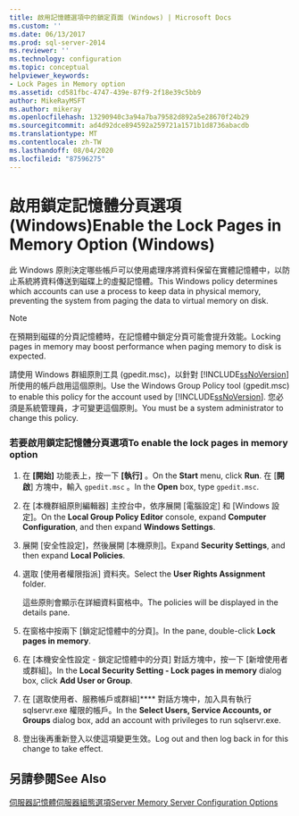 ```yaml
---
title: 啟用記憶體選項中的鎖定頁面 (Windows) | Microsoft Docs
ms.custom: ''
ms.date: 06/13/2017
ms.prod: sql-server-2014
ms.reviewer: ''
ms.technology: configuration
ms.topic: conceptual
helpviewer_keywords:
- Lock Pages in Memory option
ms.assetid: cd581fbc-4747-439e-87f9-2f18e39c5bb9
author: MikeRayMSFT
ms.author: mikeray
ms.openlocfilehash: 13290940c3a94a7ba79582d892a5e28670f24b29
ms.sourcegitcommit: ad4d92dce894592a259721a1571b1d8736abacdb
ms.translationtype: MT
ms.contentlocale: zh-TW
ms.lasthandoff: 08/04/2020
ms.locfileid: "87596275"
---
```

# <a name="enable-the-lock-pages-in-memory-option-windows"></a><span data-ttu-id="7960b-102">啟用鎖定記憶體分頁選項 (Windows)</span><span class="sxs-lookup"><span data-stu-id="7960b-102">Enable the Lock Pages in Memory Option (Windows)</span></span>
  <span data-ttu-id="7960b-103">此 Windows 原則決定哪些帳戶可以使用處理序將資料保留在實體記憶體中，以防止系統將資料傳送到磁碟上的虛擬記憶體。</span><span class="sxs-lookup"><span data-stu-id="7960b-103">This Windows policy determines which accounts can use a process to keep data in physical memory, preventing the system from paging the data to virtual memory on disk.</span></span>  
  
> [!NOTE]  
>  <span data-ttu-id="7960b-104">在預期到磁碟的分頁記憶體時，在記憶體中鎖定分頁可能會提升效能。</span><span class="sxs-lookup"><span data-stu-id="7960b-104">Locking pages in memory may boost performance when paging memory to disk is expected.</span></span>  
  
 <span data-ttu-id="7960b-105">請使用 Windows 群組原則工具 (gpedit.msc)，以針對 [!INCLUDE[ssNoVersion](../../includes/ssnoversion-md.md)]所使用的帳戶啟用這個原則。</span><span class="sxs-lookup"><span data-stu-id="7960b-105">Use the Windows Group Policy tool (gpedit.msc) to enable this policy for the account used by [!INCLUDE[ssNoVersion](../../includes/ssnoversion-md.md)].</span></span> <span data-ttu-id="7960b-106">您必須是系統管理員，才可變更這個原則。</span><span class="sxs-lookup"><span data-stu-id="7960b-106">You must be a system administrator to change this policy.</span></span>  
  
### <a name="to-enable-the-lock-pages-in-memory-option"></a><span data-ttu-id="7960b-107">若要啟用鎖定記憶體分頁選項</span><span class="sxs-lookup"><span data-stu-id="7960b-107">To enable the lock pages in memory option</span></span>  
  
1.  <span data-ttu-id="7960b-108">在 **[開始]** 功能表上，按一下 **[執行]** 。</span><span class="sxs-lookup"><span data-stu-id="7960b-108">On the **Start** menu, click **Run**.</span></span> <span data-ttu-id="7960b-109">在 [**開啟**] 方塊中，輸入 `gpedit.msc` 。</span><span class="sxs-lookup"><span data-stu-id="7960b-109">In the **Open** box, type `gpedit.msc`.</span></span>  
  
2.  <span data-ttu-id="7960b-110">在 [本機群組原則編輯器] 主控台中，依序展開 [電腦設定] 和 [Windows 設定]。</span><span class="sxs-lookup"><span data-stu-id="7960b-110">On the **Local Group Policy Editor** console, expand **Computer Configuration**, and then expand **Windows Settings**.</span></span>  
  
3.  <span data-ttu-id="7960b-111">展開 [安全性設定]，然後展開 [本機原則]。</span><span class="sxs-lookup"><span data-stu-id="7960b-111">Expand **Security Settings**, and then expand **Local Policies**.</span></span>  
  
4.  <span data-ttu-id="7960b-112">選取 [使用者權限指派] 資料夾。</span><span class="sxs-lookup"><span data-stu-id="7960b-112">Select the **User Rights Assignment** folder.</span></span>  
  
     <span data-ttu-id="7960b-113">這些原則會顯示在詳細資料窗格中。</span><span class="sxs-lookup"><span data-stu-id="7960b-113">The policies will be displayed in the details pane.</span></span>  
  
5.  <span data-ttu-id="7960b-114">在窗格中按兩下 [鎖定記憶體中的分頁]。</span><span class="sxs-lookup"><span data-stu-id="7960b-114">In the pane, double-click **Lock pages in memory**.</span></span>  
  
6.  <span data-ttu-id="7960b-115">在 [本機安全性設定 - 鎖定記憶體中的分頁] 對話方塊中，按一下 [新增使用者或群組]。</span><span class="sxs-lookup"><span data-stu-id="7960b-115">In the **Local Security Setting - Lock pages in memory** dialog box, click **Add User or Group**.</span></span>  
  
7.  <span data-ttu-id="7960b-116">在 [選取使用者、服務帳戶或群組]\*\*\*\* 對話方塊中，加入具有執行 sqlservr.exe 權限的帳戶。</span><span class="sxs-lookup"><span data-stu-id="7960b-116">In the **Select Users, Service Accounts, or Groups** dialog box, add an account with privileges to run sqlservr.exe.</span></span>  
  
8.  <span data-ttu-id="7960b-117">登出後再重新登入以使這項變更生效。</span><span class="sxs-lookup"><span data-stu-id="7960b-117">Log out and then log back in for this change to take effect.</span></span>  
  
## <a name="see-also"></a><span data-ttu-id="7960b-118">另請參閱</span><span class="sxs-lookup"><span data-stu-id="7960b-118">See Also</span></span>  
 [<span data-ttu-id="7960b-119">伺服器記憶體伺服器組態選項</span><span class="sxs-lookup"><span data-stu-id="7960b-119">Server Memory Server Configuration Options</span></span>](server-memory-server-configuration-options.md)  
  
  
